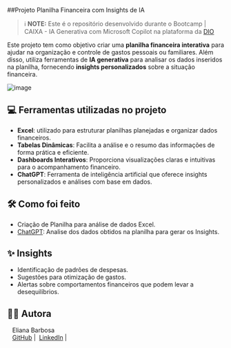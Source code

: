 ##Projeto Planilha Financeira com Insights de IA

> ℹ️ **NOTE:** Este é o repositório desenvolvido durante o Bootcamp | CAIXA - IA Generativa com Microsoft Copilot na plataforma da [DIO](https://dio.me)
> 
Este projeto tem como objetivo criar uma **planilha financeira interativa** para ajudar na organização e controle de gastos pessoais ou familiares. Além disso, utiliza ferramentas de **IA generativa** para analisar os dados inseridos na planilha, fornecendo **insights personalizados** sobre a situação financeira.

![image](https://github.com/user-attachments/assets/64b82fec-33b3-4490-928e-36a96d0f353a)
 
## 💻 Ferramentas utilizadas no projeto

- **Excel**: utilizado para estruturar planilhas planejadas e organizar dados financeiros.
- **Tabelas Dinâmicas**: Facilita a análise e o resumo das informações de forma prática e eficiente.
- **Dashboards Interativos**: Proporciona visualizações claras e intuitivas para o acompanhamento financeiro.
- **ChatGPT**: Ferramenta de inteligência artificial que oferece insights personalizados e análises com base em dados.

## 🛠️ Como foi feito

* Criação de Planilha para análise de dados Excel.  
* [ChatGPT](https://chatgpt.com/): Analise dos dados obtidos na planilha para gerar os Insights.

## ✨ Insights

- Identificação de padrões de despesas.
- Sugestões para otimização de gastos.
- Alertas sobre comportamentos financeiros que podem levar a desequilíbrios.

## 👨‍💻 Autora
<p>
    <p>&nbsp&nbsp&nbspEliana Barbosa<br>
    &nbsp&nbsp
    <a href="https://github.com/eliibarbosa">
    GitHub</a>&nbsp;|&nbsp;
    <a href="https://www.linkedin.com/in/eliana-barbosa-399a5a21/">LinkedIn</a>
|&nbsp;</p>
</p>
<br/><br/>
<p>
